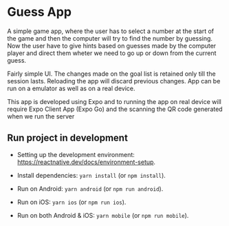 # Guess App

A simple game app, where the user has to select a number at the start of the game and then the computer will try to find the number by guessing. Now the user have to give hints based on guesses made by the computer player and direct them wheter we need to go up or down from the current guess.

Fairly simple UI. The changes made on the goal list is retained only till the session lasts. Reloading the app will discard previous changes. App can be run on a emulator as well as on a real device.

This app is developed using Expo and to running the app on real device will require Expo Client App (Expo Go) and the scanning the QR code generated when we run the server

## Run project in development

- Setting up the development environment: https://reactnative.dev/docs/environment-setup.

- Install dependencies: `yarn install` (or `npm install`).

- Run on Android: `yarn android` (or `npm run android`).

- Run on iOS: `yarn ios` (or `npm run ios`).

- Run on both Android & iOS: `yarn mobile` (or `npm run mobile`).
